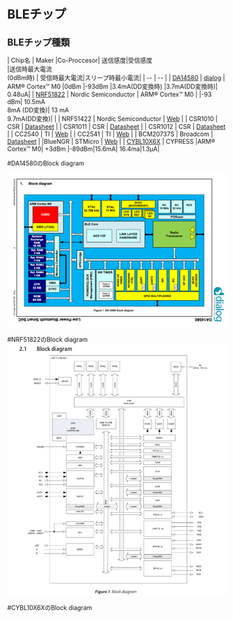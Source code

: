 # BLEチップ

## BLEチップ種類

| Chip名 | Maker |Co-Proccesor| 送信感度|受信感度<br>|送信時最大電流<br>(0dBm時) | 受信時最大電流|スリープ時最小電流|
| -- | -- |
| [DA14580](http://www.dialog-semiconductor.com/products/bluetooth-smart) | [dialog](http://www.dialog-semiconductor.com/) | ARM® Cortex™ M0 |0dBm |-93dBm |3.4mA(DD変換時) |3.7mA(DD変換時)| 0.48uA|
| [NRF51822](http://www.nordicsemi.com/eng/Products/Bluetooth-R-low-energy/nRF51822) | Nordic Semiconductor |  ARM® Cortex™ M0 | |-93 dBm| 10.5mA<br>8mA (DD変換)| 13 mA<br>9.7mA(DD変換)| |
| NRF51422 | Nordic Semiconductor | [Web](http://www.nordicsemi.com/eng/Products/ANT/nRF51422) |
| CSR1010 | CSR | [Datasheet](https://www.csrsupport.com/download/39359/CSR1010%20Data%20Sheet%20CS-231985-DS.pdf) |
| CSR1011 | CSR | [Datasheet](https://www.csrsupport.com/download/40289/CSR1010%20Data%20Sheet%20CS-231986-DS.pdf) |
| CSR1012 | CSR | [Datasheet](https://www.csrsupport.com/download/47278/CSR1012%20Data%20Sheet%20CS-238833-DS.pdf) |
| CC2540 | TI | [Web](http://m.tij.co.jp/product/jp/CC2540) |
| CC2541 | TI | [Web](http://m.tij.co.jp/product/jp/CC2541) |
| BCM20737S | Broadcom | [Datasheet](http://www.broadcom.com/collateral/pb/WICED-Sense-PB100.pdf) |
|BlueNGR | STMicro | [Web](http://www.st.com/web/catalog/sense_power/FM1968/CL1976/SC1898/PF258646?ecmp=pf258646_link_emf_jan2014&sc=bluenrg) |
| [CYBL10X6X](http://japan.cypress.com/?rID=99422 ) | CYPRESS |ARM® Cortex™ M0| +3dBm |-89dBm|15.6mA| 16.4ma|1.3μA|


#DA14580のBlock diagram

![](da14580.png)

#NRF51822のBlock diagram
![](nrf51822.png)

#CYBL10X6XのBlock diagram





